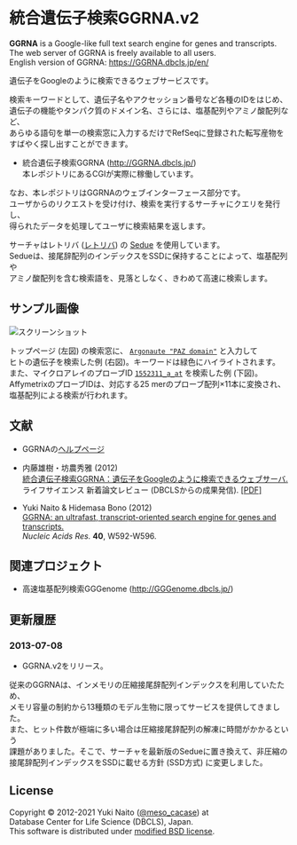 統合遺伝子検索GGRNA.v2
======================

**GGRNA** is a Google-like full text search engine for genes and transcripts.  
The web server of GGRNA is freely available to all users.  
English version of GGRNA: https://GGRNA.dbcls.jp/en/

遺伝子をGoogleのように検索できるウェブサービスです。

検索キーワードとして、遺伝子名やアクセッション番号など各種のIDをはじめ、  
遺伝子の機能やタンパク質のドメイン名、さらには、塩基配列やアミノ酸配列など、  
あらゆる語句を単一の検索窓に入力するだけでRefSeqに登録された転写産物を  
すばやく探し出すことができます。

+ 統合遺伝子検索GGRNA (http://GGRNA.dbcls.jp/)  
  本レポジトリにあるCGIが実際に稼働しています。

なお、本レポジトリはGGRNAのウェブインターフェース部分です。  
ユーザからのリクエストを受け付け、検索を実行するサーチャにクエリを発行し、  
得られたデータを処理してユーザに検索結果を返します。  

サーチャはレトリバ
([レトリバ](https://retrieva.jp/)) の
[Sedue](https://retrieva.jp/products#advanced-search) を使用しています。  
Sedueは、接尾辞配列のインデックスをSSDに保持することによって、塩基配列や  
アミノ酸配列を含む検索語を、見落としなく、きわめて高速に検索します。


サンプル画像
-----

![スクリーンショット](http://data.dbcls.jp/~meso/img/GGRNA.v2.jpg
"GGRNAスクリーンショット")

トップページ (左図) の検索窓に、
[```Argonaute "PAZ domain"```](http://GGRNA.dbcls.jp/hs/Argonaute+%22PAZ+domain%22)
と入力して  
ヒトの遺伝子を検索した例 (右図)。キーワードは緑色にハイライトされます。  
また、マイクロアレイのプローブID
[```1552311_a_at```](http://GGRNA.dbcls.jp/1552311_a_at)
を検索した例 (下図)。  
AffymetrixのプローブIDは、対応する25 merのプローブ配列×11本に変換され、  
塩基配列による検索が行われます。


文献
--------

+ GGRNAの[ヘルプページ](http://GGRNA.dbcls.jp/help.html)

+ 内藤雄樹・坊農秀雅 (2012)  
[統合遺伝子検索GGRNA：遺伝子をGoogleのように検索できるウェブサーバ.](http://first.lifesciencedb.jp/from_dbcls/e0001)  
ライフサイエンス 新着論文レビュー (DBCLSからの成果発信).
[ [PDF] ](https://data.dbcls.jp/~meso/meme/wp-content/uploads/2012/06/GGRNAreviewJ1.pdf)

+ Yuki Naito & Hidemasa Bono (2012)  
[GGRNA: an ultrafast, transcript-oriented search engine 
for genes and transcripts.](http://nar.oxfordjournals.org/content/40/W1/W592.full)  
*Nucleic Acids Res.* **40**, W592-W596.


関連プロジェクト
--------

+ 高速塩基配列検索GGGenome (http://GGGenome.dbcls.jp/)


更新履歴
--------

### 2013-07-08 ###

+ GGRNA.v2をリリース。

従来のGGRNAは、インメモリの圧縮接尾辞配列インデックスを利用していたため、  
メモリ容量の制約から13種類のモデル生物に限ってサービスを提供してきました。  
また、ヒット件数が極端に多い場合は圧縮接尾辞配列の解凍に時間がかかるという  
課題がありました。そこで、サーチャを最新版のSedueに置き換えて、非圧縮の  
接尾辞配列インデックスをSSDに載せる方針 (SSD方式) に変更しました。


License
--------

Copyright &copy; 2012-2021 Yuki Naito
 ([@meso_cacase](http://twitter.com/meso_cacase)) at  
Database Center for Life Science (DBCLS), Japan.  
This software is distributed under
[modified BSD license](http://www.opensource.org/licenses/bsd-license.php).

